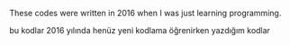 These codes were written in 2016 when I was just learning programming.

bu kodlar 2016 yılında henüz yeni kodlama öğrenirken yazdığım kodlar

